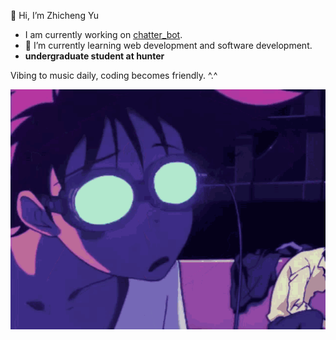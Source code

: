 👋 Hi, I’m Zhicheng Yu

- I am currently working on [chatter_bot](https://github.com/Zhichengu1/chatbot.git).
- 🌱 I’m currently learning web development and software development.
- **undergraduate student at hunter**

Vibing to music daily, coding becomes friendly. ^.^

![%](https://github.com/Zhichengu1/Zhichengu1/blob/main/vibing-vibe.gif)
<!---
Zhichengu1/Zhichengu1 is a ✨ special ✨ repository because its `README.md` (this file) appears on your GitHub profile.
You can click the Preview link to take a look at your changes.
--->
